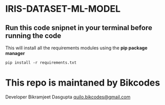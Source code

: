 # IRIS-DATASET-ML-MODEL

## Run this code snipnet in your terminal before running the code
This will install all the requirements modules using the **pip package manager**

```pip install -r requirements.txt``` 

# This repo is maintaned by Bikcodes
Developer
Bikramjeet Dasgupta
quilo.bikcodes@gmail.com 